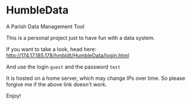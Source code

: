 # HumbleData
A Parish Data Management Tool

This is a personal project just to have fun with a data system.

If you want to take a look, head here: http://174.17.185.178/hmbldt/HumbleData/login.html

And use the login `guest` and the password `test` 

It is hosted on a home server, which may change IPs over time. So please forgive me if the above link doesn't work.

Enjoy!
